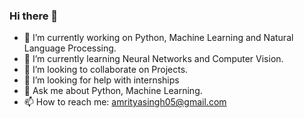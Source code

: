 ### Hi there 👋

- 🔭 I’m currently working on Python, Machine Learning and Natural Language Processing.
- 🌱 I’m currently learning Neural Networks and Computer Vision.
- 👯 I’m looking to collaborate on Projects.
- 🤔 I’m looking for help with internships
- 💬 Ask me about Python, Machine Learning.
- 📫 How to reach me: amrityasingh05@gmail.com

